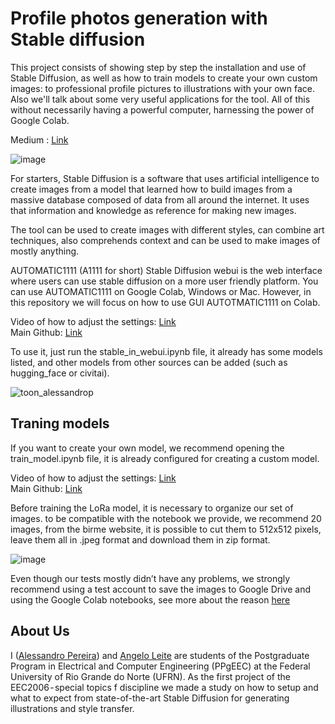 # Profile photos generation with Stable diffusion
This project consists of showing step by step the installation and use of Stable Diffusion, as well as how to train models to create your own custom images: to professional profile pictures to illustrations with your own face. Also we'll talk about some very useful applications for the tool. All of this without necessarily having a powerful computer, harnessing the power of Google Colab.

Medium : [Link](https://medium.com/@alessandro.pereira.700/%EF%B8%8F-image-generation-using-neural-networks-3863cb234383) 

![image](https://github.com/AlessandroPTSN/stable_diffusion_in_colab/assets/50224653/dbbb3b15-204c-4195-a228-359158ccc618)

For starters, Stable Diffusion is a software that uses artificial intelligence to create images from a model that learned how to build images from a massive database composed of data from all around the internet. It uses that information and knowledge as reference for making new images.

The tool can be used to create images with different styles, can combine art techniques, also comprehends context and can be used to make images of mostly anything.

AUTOMATIC1111 (A1111 for short) Stable Diffusion webui is the web interface where users can use stable diffusion on a more user friendly platform. You can use AUTOMATIC1111 on Google Colab, Windows or Mac. However, in this repository we will focus on how to use GUI AUTOTMATIC1111 on Colab.

Video of how to adjust the settings: [Link](https://www.youtube.com/watch?v=X-mgG79HOZM)  
Main Github: [Link](https://github.com/nolanaatama/sd-1click-colab)  

To use it, just run the stable_in_webui.ipynb file, it already has some models listed, and other models from other sources can be added (such as hugging_face or civitai).  

![toon_alessandrop](https://github.com/AlessandroPTSN/stable_diffusion_in_colab/assets/50224653/d2202c2e-ae35-43f0-8ee1-900972d5586f)



## Traning models

If you want to create your own model, we recommend opening the train_model.ipynb file, it is already configured for creating a custom model.  

Video of how to adjust the settings: [Link](https://www.youtube.com/watch?v=UoQIVNjOPsI)   
Main Github: [Link](https://github.com/Linaqruf/kohya-trainer)

Before training the LoRa model, it is necessary to organize our set of images. to be compatible with the notebook we provide, we recommend 20 images, from the birme website, it is possible to cut them to 512x512 pixels, leave them all in .jpeg format and download them in zip format.

![image](https://github.com/AlessandroPTSN/stable_diffusion_in_colab/assets/50224653/823f2027-1278-42b4-b3b4-0a48448a608a)

Even though our tests mostly didn’t have any problems, we strongly recommend using a test account to save the images to Google Drive and using the Google Colab notebooks, see more about the reason [here](https://www.reddit.com/r/StableDiffusion/comments/12t8tc7/is_colab_going_to_start_banning_people_who_use_it/)

## About Us
I ([Alessandro Pereira](https://github.com/AlessandroPTSN)) and [Angelo Leite](https://github.com/angelolmg)  are students of the Postgraduate Program in Electrical and Computer Engineering (PPgEEC) at the Federal University of Rio Grande do Norte (UFRN). As the first project of the EEC2006 - special topics f discipline we made a study on how to setup and what to expect from state-of-the-art Stable Diffusion for generating illustrations and style transfer.
